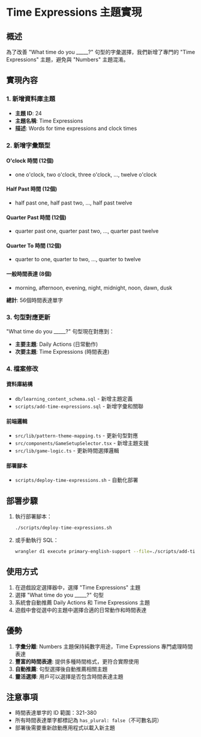 # Time Expressions 主題實現

## 概述

為了改善 "What time do you _____?" 句型的字彙選擇，我們新增了專門的 "Time Expressions" 主題，避免與 "Numbers" 主題混淆。

## 實現內容

### 1. 新增資料庫主題

- **主題 ID**: 24
- **主題名稱**: Time Expressions
- **描述**: Words for time expressions and clock times

### 2. 新增字彙類型

#### O'clock 時間 (12個)
- one o'clock, two o'clock, three o'clock, ..., twelve o'clock

#### Half Past 時間 (12個)
- half past one, half past two, ..., half past twelve

#### Quarter Past 時間 (12個)
- quarter past one, quarter past two, ..., quarter past twelve

#### Quarter To 時間 (12個)
- quarter to one, quarter to two, ..., quarter to twelve

#### 一般時間表達 (8個)
- morning, afternoon, evening, night, midnight, noon, dawn, dusk

**總計**: 56個時間表達單字

### 3. 句型對應更新

"What time do you _____?" 句型現在對應到：
- **主要主題**: Daily Actions (日常動作)
- **次要主題**: Time Expressions (時間表達)

### 4. 檔案修改

#### 資料庫結構
- `db/learning_content_schema.sql` - 新增主題定義
- `scripts/add-time-expressions.sql` - 新增字彙和關聯

#### 前端邏輯
- `src/lib/pattern-theme-mapping.ts` - 更新句型對應
- `src/components/GameSetupSelector.tsx` - 新增主題支援
- `src/lib/game-logic.ts` - 更新時間選擇邏輯

#### 部署腳本
- `scripts/deploy-time-expressions.sh` - 自動化部署

## 部署步驟

1. 執行部署腳本：
   ```bash
   ./scripts/deploy-time-expressions.sh
   ```

2. 或手動執行 SQL：
   ```bash
   wrangler d1 execute primary-english-support --file=./scripts/add-time-expressions.sql
   ```

## 使用方式

1. 在遊戲設定選擇器中，選擇 "Time Expressions" 主題
2. 選擇 "What time do you _____?" 句型
3. 系統會自動推薦 Daily Actions 和 Time Expressions 主題
4. 遊戲中會從選中的主題中選擇合適的日常動作和時間表達

## 優勢

1. **字彙分離**: Numbers 主題保持純數字用途，Time Expressions 專門處理時間表達
2. **豐富的時間表達**: 提供多種時間格式，更符合實際使用
3. **自動推薦**: 句型選擇後自動推薦相關主題
4. **靈活選擇**: 用戶可以選擇是否包含時間表達主題

## 注意事項

- 時間表達單字的 ID 範圍：321-380
- 所有時間表達單字都標記為 `has_plural: false`（不可數名詞）
- 部署後需要重新啟動應用程式以載入新主題
